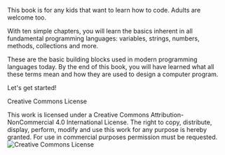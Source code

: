 This book is for any kids that want to learn how to code. Adults are welcome too.

With ten simple chapters, you will learn the basics inherent in all fundamental programming languages: variables, strings, numbers, methods, collections and more.

These are the basic building blocks used in modern programming languages today. By the end of this book, you will have learned what all these terms mean and how they are used to design a computer program.

Let's get started!

Creative Commons License 

This work is licensed under a Creative Commons Attribution-NonCommercial 4.0 International License. The right to copy, distribute, display, perform, modify and use this work for any purpose is hereby granted. For use in commercial purposes permission must be requested.
 ![Creative Commons License]( https://i.creativecommons.org/l/by-nc/4.0/88x31.png)
